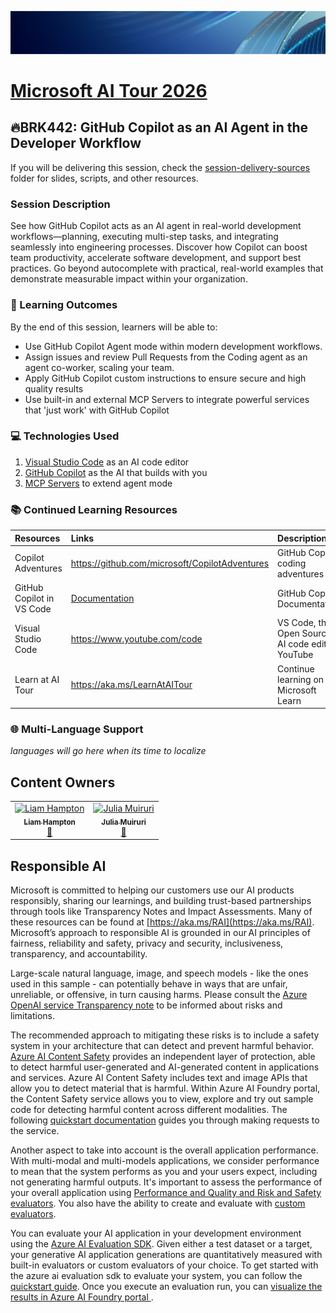 <!--  Please embed links to Learn with your campaign codes! -->

<p align="center">
<img src="img/Banner-MS-AI-Tour-26.png" alt="decorative banner" width="1200"/>
</p>

# [Microsoft AI Tour 2026](https://aitour.microsoft.com)

## 🔥BRK442: GitHub Copilot as an AI Agent in the Developer Workflow

If you will be delivering this session, check the [session-delivery-sources](./session-delivery-resources/) folder for slides, scripts, and other resources.

### Session Description

See how GitHub Copilot acts as an AI agent in real-world development workflows—planning, executing multi-step tasks, and integrating seamlessly into engineering processes. Discover how Copilot can boost team productivity, accelerate software development, and support best practices. Go beyond autocomplete with practical, real-world examples that demonstrate measurable impact within your organization.


### 🧠 Learning Outcomes

By the end of this session, learners will be able to:

-  Use GitHub Copilot Agent mode within modern development workflows.
-  Assign issues and review Pull Requests from the Coding agent as an agent co-worker, scaling your team. 
- Apply GitHub Copilot custom instructions to ensure secure and high quality results
- Use built-in and external MCP Servers to integrate powerful services that 'just work' with GitHub Copilot

### 💻 Technologies Used

1. [Visual Studio Code](https://code.visualstudio.com/) as an AI code editor
1. [GitHub Copilot](https://github.com/features/copilot) as the AI that builds with you
1. [MCP Servers](https://code.visualstudio.com/mcp) to extend agent mode

<!-- ### 🔗 Session Resources
| Resources          | Links                             | Description        |
|:-------------------|:----------------------------------|:-------------------|
| Session Docs | [TODO] Coming soon | Documentation | -->

### 📚 Continued Learning Resources
| Resources          | Links                             | Description        |
|:-------------------|:----------------------------------|:-------------------|
| Copilot Adventures | https://github.com/microsoft/CopilotAdventures | GitHub Copilot coding adventures |
| GitHub Copilot in VS Code | [Documentation](https://code.visualstudio.com/docs/copilot/overview) | GitHub Copilot Documentation |
| Visual Studio Code | https://www.youtube.com/code | VS Code, the Open Source AI code editor YouTube |
| Learn at AI Tour | https://aka.ms/LearnAtAITour | Continue learning on Microsoft Learn |

### 🌐 Multi-Language Support

*languages will go here when its time to localize*

## Content Owners

<!-- TODO: Add yourself as a content owner
1. Change the src in the image tag to {your github url}.png
2. Change INSERT NAME HERE to your name
3. Change the github url in the final href to your url. -->


<table>
<tr>
    <td align="center"><a href="https://github.com/liamchampton">
        <img src="https://github.com/liamchampton.png" width="100px;" alt="Liam Hampton"
"/><br />
        <sub><b> Liam Hampton
</b></sub></a><br />
            <a href="https://www.linkedin.com/in/liam-conroy-hampton/" title="talk">📢</a> 
    </td>
    <td align="center"><a href="https://github.com/juliamuiruri4">
        <img src="https://github.com/juliamuiruri4.png" width="100px;" alt="Julia Muiruri
"/><br />
        <sub><b>Julia Muiruri
</b></sub></a><br />
            <a href="https://www.linkedin.com/in/juliamuiruri/" title="talk">📢</a> 
    </td>
</tr></table>

## 

## Responsible AI 

Microsoft is committed to helping our customers use our AI products responsibly, sharing our learnings, and building trust-based partnerships through tools like Transparency Notes and Impact Assessments. Many of these resources can be found at [https://aka.ms/RAI](https://aka.ms/RAI).
Microsoft’s approach to responsible AI is grounded in our AI principles of fairness, reliability and safety, privacy and security, inclusiveness, transparency, and accountability.

Large-scale natural language, image, and speech models - like the ones used in this sample - can potentially behave in ways that are unfair, unreliable, or offensive, in turn causing harms. Please consult the [Azure OpenAI service Transparency note](https://learn.microsoft.com/legal/cognitive-services/openai/transparency-note?tabs=text) to be informed about risks and limitations.

The recommended approach to mitigating these risks is to include a safety system in your architecture that can detect and prevent harmful behavior. [Azure AI Content Safety](https://learn.microsoft.com/azure/ai-services/content-safety/overview) provides an independent layer of protection, able to detect harmful user-generated and AI-generated content in applications and services. Azure AI Content Safety includes text and image APIs that allow you to detect material that is harmful. Within Azure AI Foundry portal, the Content Safety service allows you to view, explore and try out sample code for detecting harmful content across different modalities. The following [quickstart documentation](https://learn.microsoft.com/azure/ai-services/content-safety/quickstart-text?tabs=visual-studio%2Clinux&pivots=programming-language-rest) guides you through making requests to the service.

Another aspect to take into account is the overall application performance. With multi-modal and multi-models applications, we consider performance to mean that the system performs as you and your users expect, including not generating harmful outputs. It's important to assess the performance of your overall application using [Performance and Quality and Risk and Safety evaluators](https://learn.microsoft.com/azure/ai-studio/concepts/evaluation-metrics-built-in). You also have the ability to create and evaluate with [custom evaluators](https://learn.microsoft.com/azure/ai-studio/how-to/develop/evaluate-sdk#custom-evaluators).

You can evaluate your AI application in your development environment using the [Azure AI Evaluation SDK](https://microsoft.github.io/promptflow/index.html). Given either a test dataset or a target, your generative AI application generations are quantitatively measured with built-in evaluators or custom evaluators of your choice. To get started with the azure ai evaluation sdk to evaluate your system, you can follow the [quickstart guide](https://learn.microsoft.com/azure/ai-studio/how-to/develop/flow-evaluate-sdk). Once you execute an evaluation run, you can [visualize the results in Azure AI Foundry portal ](https://learn.microsoft.com/azure/ai-studio/how-to/evaluate-flow-results).
